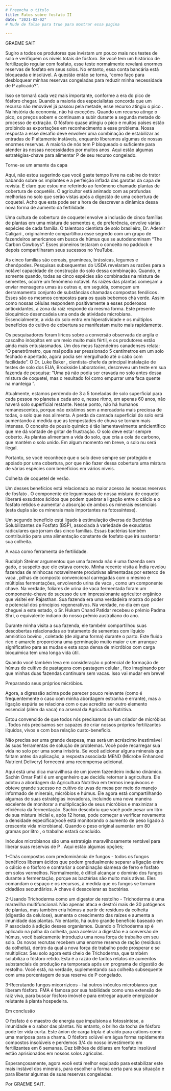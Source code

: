 ```yaml
---
# Preencha o título
title: Fatos sobre fosfato II
date: "2021-02-02"
# Mude de false para true para mostrar essa pagina

---
```



GRAEME SAIT

Sugiro a todos os produtores que invistam um pouco mais nos testes de solo e verifiquem os níveis totais de fósforo. Se você tem um histórico de fertilização regular com fosfato, esse teste normalmente revelará enormes reservas de fosfato em seus solos. No entanto, essa conta bancária está bloqueada e insolúvel. A questão então se torna, “como faço para desbloquear minhas reservas congeladas para reduzir minha necessidade de P aplicado?”.

Isso se tornará cada vez mais importante, conforme a era do pico de fósforo chegar. Quando a maioria dos especialistas concorda que um recurso não renovável já passou pela metade, esse recurso atingiu o pico . Na história da economia, não há exceções. Quando um recurso atinge o pico, os preços sobem e continuam a subir durante a segunda metade do processo de extração. O fósforo quase atingiu o pico e muitos países estão proibindo as exportações em reconhecimento a esse problema. Nossa resposta a esse desafio deve envolver uma combinação de estabilizar as entradas de P altamente instáveis, enquanto liberamos algumas de nossas enormes reservas. A maioria de nós tem P bloqueado o suficiente para atender às nossas necessidades por muitos anos. Aqui estão algumas estratégias-chave para alimentar P de seu recurso congelado.

Torne-se um amante da capa

Aqui, não estou sugerindo que você gaste tempo livre na cabine do trator babando sobre os implantes e a perfeição inflada das garotas da capa de revista. É claro que estou me referindo ao fenômeno chamado plantas de cobertura de coquetéis.  O agricultor está animado com as profundas melhorias no solo que serão vistas após a digestão de uma cobertura de coquetel. Acho que esta pode ser a hora de descrever a dinâmica dessa nova forma de aumento da fertilidade.

Uma cultura de cobertura de coquetel envolve a inclusão de cinco famílias de plantas em uma mistura de sementes e, de preferência, envolve várias espécies de cada família. O talentoso cientista de solo brasileiro, Dr. Ademir Caligari , originalmente compartilhou esse segredo com um grupo de fazendeiros americanos em busca de húmus que se autodenominam “The Carbon Cowboys”. Esses pioneiros testaram o conceito no paddock e depois compartilharam seus sucessos no YouTube.


As cinco famílias são cereais, gramíneas, brássicas, legumes e chenópodes. Pesquisas subsequentes do USDA revelaram as razões para a notável capacidade de construção do solo dessa combinação. Quando, e somente quando, todas as cinco espécies são combinadas na mistura de sementes, ocorre um fenômeno notável. As raízes das plantas começam a enviar mensagens umas às outras e, em seguida, começam um derramamento conjunto de substâncias chamadas compostos fenólicos . Esses são os mesmos compostos para os quais bebemos chá verde. Assim como nossas células respondem positivamente a esses poderosos antioxidantes, a zona da raiz responde da mesma forma. Este presente bioquímico desencadeia uma onda de atividade microbiana. Essencialmente, a vida do solo entra em hiperatividade e os múltiplos benefícios do cultivo de cobertura se manifestam muito mais rapidamente.

Os pesquisadores foram líricos sobre a conversão observada de argila e cascalho inóspitos em um meio muito mais fértil, e os produtores estão ainda mais entusiasmados. Um dos meus fazendeiros canadenses relata: “O penetrômetro, que mal podia ser pressionado 5 centímetros em um solo fechado e apertado, agora podia ser mergulhado até o cabo com facilidade”. O Dr. Luke Baker , cientista-chefe da principal instalação de testes de solo dos EUA, Brookside Laboratories, descreveu um teste em sua fazenda de pesquisa: “Uma pá não podia ser cravada no solo antes dessa mistura de coquetel, mas o resultado foi como empurrar uma faca quente na manteiga ”.

Atualmente, estamos perdendo de 3 a 5 toneladas de solo superficial para cada pessoa no planeta a cada ano e, nesse ritmo, em apenas 60 anos, não haverá solo superficial restante. Nesse ponto, não há humanos remanescentes, porque não existimos sem a mercadoria mais preciosa de todas, o solo que nos alimenta. A perda da camada superficial do solo está aumentando à medida que as tempestades de chuva se tornam mais intensas. O conceito de pousio químico é tão lamentavelmente anticientífico que me dá vontade de gritar de frustração. O solo deve estar sempre coberto. As plantas alimentam a vida do solo, que cria a cola de carbono, que mantém o solo unido. Em algum momento em breve, o solo nu será ilegal.

Portanto, se você reconhece que o solo deve sempre ser protegido e apoiado por uma cobertura, por que não fazer dessa cobertura uma mistura de várias espécies com benefícios em vários níveis.



Colheita de coquetel de verão.

Um desses benefícios está relacionado ao maior acesso às nossas reservas de fosfato . O componente de leguminosas de nossa mistura de coquetel liberará exsudatos ácidos que podem quebrar a ligação entre o cálcio e o fosfato retidos e aumentar a absorção de ambos os minerais essenciais (esta dupla são os minerais mais importantes na fotossíntese).

Um segundo benefício está ligado à estimulação diversa de Bactérias Solubilizantes de Fosfato (BSP), associada à variedade de exsudatos radiculares que jorram das cinco famílias. Essas bactérias também contribuirão para uma alimentação constante de fosfato que irá sustentar sua colheita.

A vaca como ferramenta de fertilidade.

Rudolph Steiner argumentou que uma fazenda não é uma fazenda sem gado, e suspeito que ele estava correto. Minha recente visita à Índia revelou fazendas de minhocas notavelmente produtivas alimentadas por esterco de vaca , pilhas de composto convencional carregadas com o mesmo e múltiplas fermentações, envolvendo urina de vaca , como um componente chave. Na verdade, foliares de urina de vaca fermentada foram um componente-chave do sucesso de um impressionante agricultor orgânico que visitei em Rajasthan. Sua fazenda era uma verdadeira mostra do poder e potencial dos princípios regenerativos. Na verdade, no dia em que cheguei a este estado, o Sr. Hukam Chand Patidar recebeu o prêmio Padma Shri, o equivalente indiano do nosso prêmio australiano do ano.

Durante minha visita a sua fazenda, ele também compartilhou suas descobertas relacionadas ao tratamento de sementes com líquido amniótico bovino , coletado (de alguma forma) durante o parto. Este fluido rico e amarelo proporciona uma germinação muito maior e um arranque significativo para as mudas e esta sopa densa de micróbios com carga bioquímica tem uma longa vida útil.

Quando você também leva em consideração o potencial de formação de húmus do cultivo de pastagens com pastagem celular , fico imaginando por que minhas duas fazendas continuam sem vacas. Isso vai mudar em breve!




Preparando seus próprios micróbios.

Agora, a digressão acima pode parecer pouco relevante (como é frequentemente o caso com minha abordagem estranha e errante), mas a ligação espúria se relaciona com o que acredito ser outro elemento essencial (além da vaca) no arsenal da Agricultura Nutritiva.

Estou convencido de que todos nós precisamos de um criador de micróbios . Todos nós precisamos ser capazes de criar nossos próprios fertilizantes líquidos, vivos e com boa relação custo-benefício.

Não precisa ser uma grande despesa, mas será um acréscimo inestimável às suas ferramentas de solução de problemas. Você pode recarregar sua vida no solo por uma soma irrisória. Se você adicionar alguns minerais que faltam antes da aplicação, a resposta associada MEND (Microbe Enhanced Nutrient Delivery) fornecerá uma recompensa adicional.



 Aqui está uma dica maravilhosa de um jovem fazendeiro indiano dinâmico. Sachin Omar Patil é um engenheiro que decidiu retornar à agricultura. Ele adotou a abordagem da Agricultura Nutritiva em termos inequívocos e obteve grande sucesso no cultivo de uvas de mesa por meio do manejo informado de minerais, micróbios e húmus. Ele agora está compartilhando algumas de suas estratégias inovadoras, incluindo uma nova maneira excelente de monitorar a multiplicação de seus micróbios e maximizar a eficiência da fermentação. Sachin descobriu que você pode pesar um litro de sua mistura inicial e, após 12 horas, pode começar a verificar novamente a densidade específica(você está monitorando o aumento de peso ligado à crescente vida microbiana). Quando o peso original aumentar em 80 gramas por litro , o trabalho estará concluído.

Inóculos microbianos são uma estratégia maravilhosamente rentável para liberar suas reservas de P . Aqui estão algumas opções;

1-Chás compostos com predominância de fungos - todos os fungos benéficos liberam ácidos que podem gradualmente separar a ligação entre o cálcio e o fósforo e contrariar a combinação siamesa de ferro e fosfato em solos vermelhos. Normalmente, é difícil alcançar o domínio dos fungos durante a fermentação, porque as bactérias são muito mais ativas. Eles comandam o espaço e os recursos, à medida que os fungos se tornam cidadãos secundários. A chave é desacelerar as bactérias. 



2-Usando Trichoderma como um digestor de restolho - Trichoderma é uma maravilha multifuncional. Não apenas ataca e destrói mais de 30 patógenos de plantas, mas também cria húmus a partir de resíduos da colheita (digestão da celulose), aumenta o crescimento das raízes e aumenta a imunidade das plantas. No entanto, há outro grande benefício baseado em P associado à adição desses organismos. Quando o Trichoderma sp é aplicado na palha da colheita, para acelerar a digestão e a conversão de húmus, você basicamente introduziu uma nova força de trabalho em seu solo. Os novos recrutas recebem uma enorme reserva de ração (resíduos da colheita), dentro da qual a nova força de trabalho pode prosperar e se multiplicar. Seu solo agora está cheio de Trichoderma, que também solubiliza o fósforo retido. Esta é a razão de tantos relatos de aumentos substanciais de produção na temporada após um programa de digestão de restolho. Você está, na verdade, suplementando sua colheita subsequente com uma porcentagem de sua reserva de P congelado.

3-Recrutando fungos micorrízicos - há outros inóculos microbianos que liberam fósforo. FMA é famosa por sua habilidade como uma extensão de raiz viva, para buscar fósforo imóvel e para entregar aquele energizador relutante à planta hospedeira.



Em conclusão

O fosfato é o maestro de energia que impulsiona a fotossíntese, a imunidade e o sabor das plantas. No entanto, o brilho da tocha de fósforo pode ter vida curta. Este ânion de carga tripla é atraído para cátions como uma mariposa para a chama. O fósforo solúvel em água forma rapidamente compostos insolúveis e perdemos 3/4 do nosso investimento em fertilizantes em 6 semanas. Dez bilhões de dólares em fosfato insolúvel estão aprisionados em nossos solos agrícolas.

Esperançosamente, agora você está melhor equipado para estabilizar este mais instável dos minerais, para escolher a forma certa para sua situação e para liberar algumas de suas reservas congeladas.

Por GRAEME SAIT.